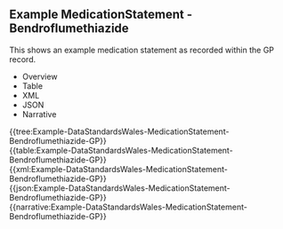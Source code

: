 <div class="warning"><span class="ClinicalWarn"></span></div>

## Example MedicationStatement - Bendroflumethiazide
This shows an example medication statement as recorded within the GP record.

<div class="tab-wrap">
  <ul class="tab-head">
    <li class="tablink" onclick="openCity(this,'tabtree')" data-target="tabtree">
      Overview
    </li>
    <li class="tablink" onclick="openCity(this,'tabtable')" data-target="tabtable">
      Table
    </li>
    <li class="tablink tab-active" onclick="openCity(this,'tabxml')" data-target="tabxml">
      XML
    </li>    
    <li class="tablink" onclick="openCity(this,'tabjson')" data-target="tabjson">
      JSON
    </li>    
    <li class="tablink" onclick="openCity(this,'tabnarrative')" data-target="tabnarrative">
      Narrative
    </li>
  </ul>
  <div class="tab-main">
    <div id="tabtree" class="tabcontent">
      {{tree:Example-DataStandardsWales-MedicationStatement-Bendroflumethiazide-GP}}
    </div>
    <div id="tabtable" class="tabcontent">
      {{table:Example-DataStandardsWales-MedicationStatement-Bendroflumethiazide-GP}}
    </div>       
    <div id="tabxml" class="tabcontent active">      
      {{xml:Example-DataStandardsWales-MedicationStatement-Bendroflumethiazide-GP}}
    </div>
    <div id="tabjson" class="tabcontent">
      {{json:Example-DataStandardsWales-MedicationStatement-Bendroflumethiazide-GP}}
    </div>       
    <div id="tabnarrative" class="tabcontent">
      {{narrative:Example-DataStandardsWales-MedicationStatement-Bendroflumethiazide-GP}}
    </div>  
  </div>
</div>